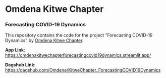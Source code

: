 # Omdena Kitwe Chapter
### Forecasting COVID-19 Dynamics 

This repository contains the code for the project "Forecasting COVID-19 Dynamics" by [Omdena Kitwe Chapter](https://www.omdena.com/local-chapters/kitwe-zambia).

**App Link**: https://omdenakitwechapterforecastingcovid19dynamics.streamlit.app/

**Dagshub Link**: https://dagshub.com/Omdena/KitweChapter_ForecastingCOVID19Dynamics